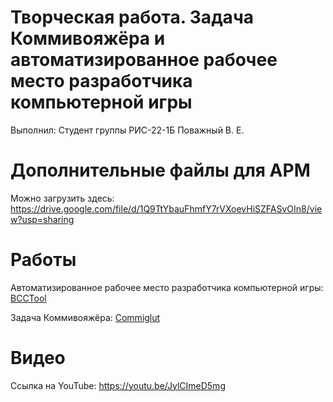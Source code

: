 # Творческая работа. Задача Коммивояжёра и автоматизированное рабочее место разработчика компьютерной игры
Выполнил: Студент группы РИС-22-1Б Поважный В. Е.

# Дополнительные файлы для АРМ
Можно загрузить здесь:
https://drive.google.com/file/d/1Q9TtYbauFhmfY7rVXoevHiSZFASvOIn8/view?usp=sharing

# Работы
Автоматизированное рабочее место разработчика компьютерной игры: [BCCTool](https://github.com/jaken525/PNRPU_Tvorcheskie/tree/main/BCCTool)

Задача Коммивояжёра: [Commiglut](https://github.com/jaken525/PNRPU_Tvorcheskie/tree/main/Commiglut)

# Видео
Ссылка на YouTube: https://youtu.be/JylCImeD5mg
